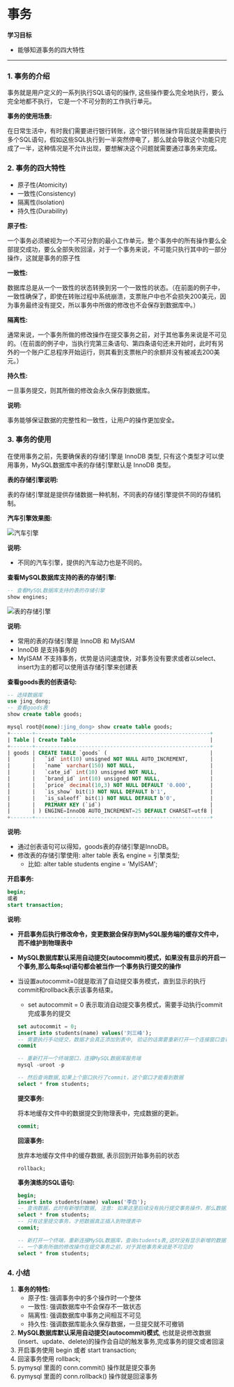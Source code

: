 # 事务

**学习目标**

* 能够知道事务的四大特性

---

### 1. 事务的介绍

事务就是用户定义的一系列执行SQL语句的操作, 这些操作要么完全地执行，要么完全地都不执行， 它是一个不可分割的工作执行单元。

**事务的使用场景:**

在日常生活中，有时我们需要进行银行转账，这个银行转账操作背后就是需要执行多个SQL语句，假如这些SQL执行到一半突然停电了，那么就会导致这个功能只完成了一半，这种情况是不允许出现，要想解决这个问题就需要通过事务来完成。

### 2. 事务的四大特性

* 原子性\(Atomicity\)
* 一致性\(Consistency\)
* 隔离性\(Isolation\)
* 持久性\(Durability\)

**原子性:**

一个事务必须被视为一个不可分割的最小工作单元，整个事务中的所有操作要么全部提交成功，要么全部失败回滚，对于一个事务来说，不可能只执行其中的一部分操作，这就是事务的原子性

**一致性:**

数据库总是从一个一致性的状态转换到另一个一致性的状态。（在前面的例子中，一致性确保了，即使在转账过程中系统崩溃，支票账户中也不会损失200美元，因为事务最终没有提交，所以事务中所做的修改也不会保存到数据库中。）

**隔离性:**

通常来说，一个事务所做的修改操作在提交事务之前，对于其他事务来说是不可见的。（在前面的例子中，当执行完第三条语句、第四条语句还未开始时，此时有另外的一个账户汇总程序开始运行，则其看到支票帐户的余额并没有被减去200美元。）

**持久性:**

一旦事务提交，则其所做的修改会永久保存到数据库。

**说明:**

事务能够保证数据的完整性和一致性，让用户的操作更加安全。

### 3. 事务的使用

在使用事务之前，先要确保表的存储引擎是 InnoDB 类型, 只有这个类型才可以使用事务，MySQL数据库中表的存储引擎默认是 InnoDB 类型。

**表的存储引擎说明:**

表的存储引擎就是提供存储数据一种机制，不同表的存储引擎提供不同的存储机制。

**汽车引擎效果图:**

![汽车引擎](https://tva1.sinaimg.cn/large/e6c9d24ely1h12bs0ytqej20rs0fagon.jpg)

**说明:**

* 不同的汽车引擎，提供的汽车动力也是不同的。

**查看MySQL数据库支持的表的存储引擎:**

```sql
-- 查看MySQL数据库支持的表的存储引擎
show engines;
```

![表的存储引擎](https://tva1.sinaimg.cn/large/e6c9d24ely1h12bs1cbjjj20rs065wfz.jpg)

**说明:**

* 常用的表的存储引擎是 InnoDB 和 MyISAM
* InnoDB 是支持事务的
* MyISAM 不支持事务，优势是访问速度快，对事务没有要求或者以select、insert为主的都可以使用该存储引擎来创建表

**查看goods表的创表语句:**

```sql
-- 选择数据库
use jing_dong;
-- 查看goods表
show create table goods;

mysql root@(none):jing_dong> show create table goods;
+-------+--------------------------------------------------------+
| Table | Create Table                                           |
+-------+--------------------------------------------------------+
| goods | CREATE TABLE `goods` (                                 |
|       |   `id` int(10) unsigned NOT NULL AUTO_INCREMENT,       |
|       |   `name` varchar(150) NOT NULL,                        |
|       |   `cate_id` int(10) unsigned NOT NULL,                 |
|       |   `brand_id` int(10) unsigned NOT NULL,                |
|       |   `price` decimal(10,3) NOT NULL DEFAULT '0.000',      |
|       |   `is_show` bit(1) NOT NULL DEFAULT b'1',              |
|       |   `is_saleoff` bit(1) NOT NULL DEFAULT b'0',           |
|       |   PRIMARY KEY (`id`)                                   |
|       | ) ENGINE=InnoDB AUTO_INCREMENT=25 DEFAULT CHARSET=utf8 |
+-------+--------------------------------------------------------+
```

**说明:**

* 通过创表语句可以得知，goods表的存储引擎是InnoDB。
* 修改表的存储引擎使用: alter table 表名 engine = 引擎类型;
  * 比如: alter table students engine = 'MyISAM';

**开启事务:**

```sql
begin;
或者
start transaction;
```

**说明:**

* **开启事务后执行修改命令，变更数据会保存到MySQL服务端的缓存文件中，而不维护到物理表中**
* **MySQL数据库默认采用自动提交\(autocommit\)模式，如果没有显示的开启一个事务,那么每条sql语句都会被当作一个事务执行提交的操作**
* 当设置autocommit=0就是取消了自动提交事务模式，直到显示的执行commit和rollback表示该事务结束。

  * set autocommit = 0 表示取消自动提交事务模式，需要手动执行commit完成事务的提交

  ```sql
  set autocommit = 0;
  insert into students(name) values('刘三峰');
  -- 需要执行手动提交，数据才会真正添加到表中, 验证的话需要重新打开一个连接窗口查看表的数据信息，因为是临时关闭自动提交模式
  commit

  -- 重新打开一个终端窗口，连接MySQL数据库服务端
  mysql -uroot -p

  -- 然后查询数据,如果上个窗口执行了commit，这个窗口才能看到数据
  select * from students;
  ```

  **提交事务:**

  将本地缓存文件中的数据提交到物理表中，完成数据的更新。

  ```sql
  commit;
  ```

  **回滚事务:**

  放弃本地缓存文件中的缓存数据, 表示回到开始事务前的状态

  ```
  rollback;
  ```

  **事务演练的SQL语句:**

  ```sql
  begin;
  insert into students(name) values('李白');
  -- 查询数据，此时有新增的数据, 注意: 如果这里后续没有执行提交事务操作，那么数据是没有真正的更新到物理表中
  select * from students;
  -- 只有这里提交事务，才把数据真正插入到物理表中
  commit;

  -- 新打开一个终端，重新连接MySQL数据库，查询students表,这时没有显示新增的数据，说明之前的事务没有提交，这就是事务的隔离性
  -- 一个事务所做的修改操作在提交事务之前，对于其他事务来说是不可见的
  select * from students;
  ```

### 4. 小结

1. **事务的特性:**
   * 原子性: 强调事务中的多个操作时一个整体
   * 一致性: 强调数据库中不会保存不一致状态
   * 隔离性: 强调数据库中事务之间相互不可见
   * 持久性: 强调数据库能永久保存数据，一旦提交就不可撤销
2. **MySQL数据库默认采用自动提交\(autocommit\)模式**, 也就是说修改数据\(insert、update、delete\)的操作会自动的触发事务,完成事务的提交或者回滚
3. 开启事务使用 begin 或者 start transaction;
4. 回滚事务使用 rollback;
5. pymysql 里面的 conn.commit\(\) 操作就是提交事务
6. pymysql 里面的 conn.rollback\(\) 操作就是回滚事务



